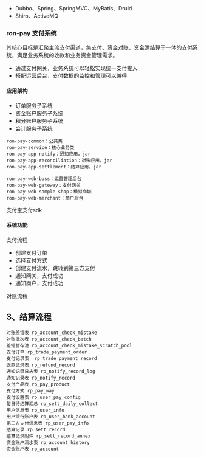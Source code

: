 - Dubbo、Spring、SpringMVC、MyBatis、Druid
- Shiro、ActiveMQ

### ron-pay 支付系统
其核心目标是汇聚主流支付渠道，集支付、资金对账、资金清结算于一体的支付系统，满足业务系统的收款和业务资金管理需求。
- 通过支付网关，业务系统可以轻松实现统一支付接入
- 搭配运营后台，支付数据的监控和管理可以兼得

#### 应用架构
- 订单服务子系统
- 资金账户服务子系统
- 积分账户服务子系统
- 会计服务子系统

```
ron-pay-common：公共类
ron-pay-service：核心业务类
ron-pay-app-notify：通知应用，jar
ron-pay-app-reconciliation：对账应用，jar
ron-pay-app-settlement：结算应用，jar

ron-pay-web-boss：运营管理后台
ron-pay-web-gateway：支付网关
ron-pay-web-sample-shop：模拟商城
ron-pay-web-merchant：商户后台
```
支付宝支付sdk

#### 系统功能
支付流程
- 创建支付订单
- 选择支付方式
- 创建支付流水，跳转到第三方支付
- 通知网关，支付成功
- 通知商户，支付成功

对账流程

3、结算流程
-

```
对账差错表 rp_account_check_mistake
对账批次表 rp_account_check_batch
差错暂存池 rp_account_check_mistake_scratch_pool
支付订单 rp_trade_payment_order
支付记录表  rp_trade_payment_record
退款记录表 rp_refund_record
通知记录日志表 rp_notify_record_log
通知记录表 rp_notify_record
支付产品表 rp_pay_product
支付方式 rp_pay_way
支付设置表 rp_user_pay_config
每日待结算汇总 rp_sett_daily_collect
用户信息表 rp_user_info
用户银行账户表 rp_user_bank_account
第三方支付信息表 rp_user_pay_info
结算记录 rp_sett_record
结算记录附件 rp_sett_record_annex
资金账户流水表 rp_account_history
资金账户表 rp_account
```
